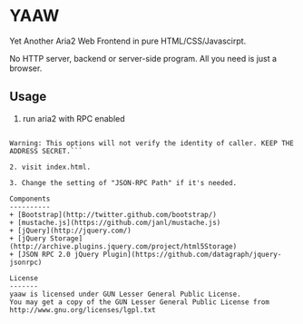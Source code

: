 YAAW
====

Yet Another Aria2 Web Frontend in pure HTML/CSS/Javascirpt.

No HTTP server, backend or server-side program. All you need is just a browser.


Usage
-----
1. run aria2 with RPC enabled
```aria2c --enable-rpc --rpc-listen-all=true  --rpc-allow-origin-all -c -D

Warning: This options will not verify the identity of caller. KEEP THE ADDRESS SECRET.```

2. visit index.html.

3. Change the setting of "JSON-RPC Path" if it's needed.

Components
----------
+ [Bootstrap](http://twitter.github.com/bootstrap/)
+ [mustache.js](https://github.com/janl/mustache.js)
+ [jQuery](http://jquery.com/)
+ [jQuery Storage](http://archive.plugins.jquery.com/project/html5Storage)
+ [JSON RPC 2.0 jQuery Plugin](https://github.com/datagraph/jquery-jsonrpc)

License
-------
yaaw is licensed under GUN Lesser General Public License.
You may get a copy of the GUN Lesser General Public License from http://www.gnu.org/licenses/lgpl.txt


